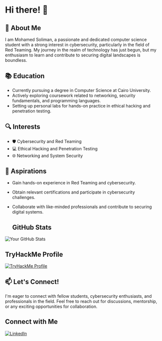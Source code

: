 # Hi there! 👋

## 🌟 About Me
I am Mohamed Soliman, a passionate and dedicated computer science student with a strong interest in cybersecurity, particularly in the field of Red Teaming. My journey in the realm of technology has just begun, but my enthusiasm to learn and contribute to securing digital landscapes is boundless.

## 📚 Education
- Currently pursuing a degree in Computer Science at Cairo University.
- Actively exploring coursework related to networking, security fundamentals, and programming languages.
- Setting up personal labs for hands-on practice in ethical hacking and penetration testing.

## 🔍 Interests
- 🛡️ Cybersecurity and Red Teaming
- 💻 Ethical Hacking and Penetration Testing
- 🌐 Networking and System Security

## 🚀 Aspirations
- Gain hands-on experience in Red Teaming and cybersecurity.
- Obtain relevant certifications and participate in cybersecurity challenges.
- Collaborate with like-minded professionals and contribute to securing digital systems.

  ## GitHub Stats
![Your GitHub Stats](https://github-readme-stats.vercel.app/api?username=Mohamednasser-0&show_icons=true&theme=radical)

## TryHackMe Profile
[![TryHackMe Profile](https://tryhackme-badges.s3.amazonaws.com/hayloftinhuman46.png)](https://tryhackme.com/p/hayloftinhuman46)

## 📫 Let's Connect!
I'm eager to connect with fellow students, cybersecurity enthusiasts, and professionals in the field. Feel free to reach out for discussions, mentorship, or any exciting opportunities for collaboration.

## Connect with Me
[![LinkedIn](https://img.shields.io/badge/LinkedIn-Mohamed_soliman-blue)](https://www.linkedin.com/in/mohamed-soliman-🇵🇸-00202324b)

